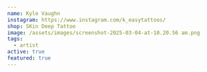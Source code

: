 ```yaml
---
name: Kyle Vaughn
instagram: https://www.instagram.com/k_easytattoos/
shop: SKin Deep Tattoo
image: /assets/images/screenshot-2025-03-04-at-10.20.56 am.png
tags:
  - artist
active: true
featured: true
---
```

